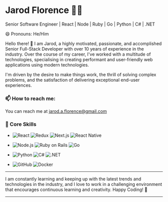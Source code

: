 <!--
**JarodFlorence/JarodFlorence** is a ✨ _special_ ✨ repository because its `README.md` (this file) appears on your GitHub profile.

Here are some ideas to get you started:

- 🔭 I’m currently working on ...
- 🌱 I’m currently learning ...
- 👯 I’m looking to collaborate on ...
- 🤔 I’m looking for help with ...
- 💬 Ask me about ...
- 📫 How to reach me: ...
- 😄 Pronouns: ...
- ⚡ Fun fact: ...
-->

# Jarod Florence 👨‍💻

Senior Software Engineer | React | Node | Ruby | Go | Python | C# | .NET

😄 Pronouns: He/Him

Hello there! 👋 I am Jarod, a highly motivated, passionate, and accomplished Senior Full-Stack Developer with over 10 years of experience in the industry. Over the course of my career, I've worked with a multitude of technologies, specialising in creating performant and user-friendly web applications using modern technologies.

I'm driven by the desire to make things work, the thrill of solving complex problems, and the satisfaction of delivering exceptional end-user experiences.

### 📫 How to reach me:
You can reach me at jarod.a.florence@gmail.com

### 💼 Core Skills

- ![React](https://img.shields.io/badge/-React-61DAFB?logo=react&logoColor=white&style=for-the-badge) ![Redux](https://img.shields.io/badge/-Redux-764ABC?logo=redux&logoColor=white&style=for-the-badge) ![Next.js](https://img.shields.io/badge/-Next.js-000000?logo=next.js&logoColor=white&style=for-the-badge) ![React Native](https://img.shields.io/badge/-React%20Native-61DAFB?logo=react&logoColor=white&style=for-the-badge)
  
- ![Node.js](https://img.shields.io/badge/-Node.js-339933?logo=Node.js&logoColor=white&style=for-the-badge) ![Ruby on Rails](https://img.shields.io/badge/-Ruby%20on%20Rails-CC0000?logo=ruby-on-rails&logoColor=white&style=for-the-badge) ![Go](https://img.shields.io/badge/-Go-00ADD8?logo=go&logoColor=white&style=for-the-badge) 

- ![Python](https://img.shields.io/badge/-Python-3776AB?logo=python&logoColor=white&style=for-the-badge) ![C#](https://img.shields.io/badge/-C%23-239120?logo=c-sharp&logoColor=white&style=for-the-badge) ![.NET](https://img.shields.io/badge/-.NET-512BD4?logo=.net&logoColor=white&style=for-the-badge) 

- ![GitHub](https://img.shields.io/badge/-GitHub-181717?logo=github&logoColor=white&style=for-the-badge) ![Docker](https://img.shields.io/badge/-Docker-2496ED?logo=docker&logoColor=white&style=for-the-badge)

---

I am constantly learning and keeping up with the latest trends and technologies in the industry, and I love to work in a challenging environment that encourages continuous learning and creativity. Happy Coding! 🚀

---

